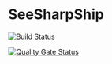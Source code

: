 # SeeSharpShip

[![Build Status](https://dev.azure.com/sumo300/Sumo-OSS/_apis/build/status/sumo300.seesharpship?branchName=master)](https://dev.azure.com/sumo300/Sumo-OSS/_build/latest?definitionId=3&branchName=master)

[![Quality Gate Status](https://sonarcloud.io/api/project_badges/measure?project=sumo300_seesharpship&metric=alert_status)](https://sonarcloud.io/dashboard?id=sumo300_seesharpship)